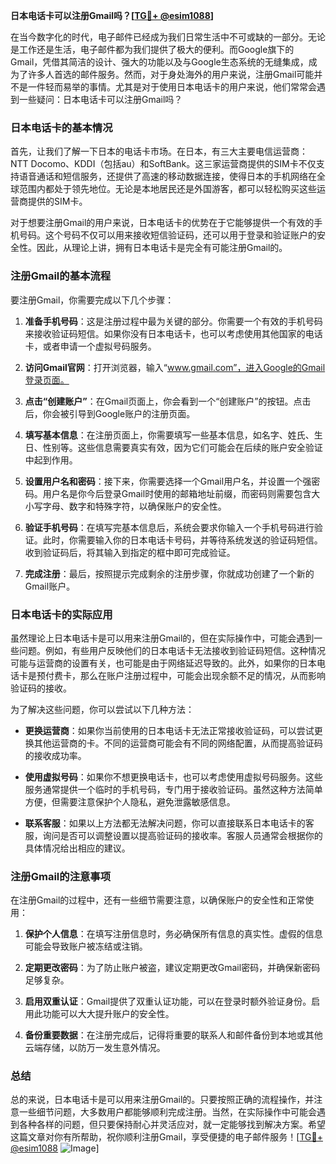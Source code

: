 **日本电话卡可以注册Gmail吗？[[TG💪+ @esim1088](https://t.me/s/esim1088)]**

在当今数字化的时代，电子邮件已经成为我们日常生活中不可或缺的一部分。无论是工作还是生活，电子邮件都为我们提供了极大的便利。而Google旗下的Gmail，凭借其简洁的设计、强大的功能以及与Google生态系统的无缝集成，成为了许多人首选的邮件服务。然而，对于身处海外的用户来说，注册Gmail可能并不是一件轻而易举的事情。尤其是对于使用日本电话卡的用户来说，他们常常会遇到一些疑问：日本电话卡可以注册Gmail吗？

### 日本电话卡的基本情况

首先，让我们了解一下日本的电话卡市场。在日本，有三大主要电信运营商：NTT Docomo、KDDI（包括au）和SoftBank。这三家运营商提供的SIM卡不仅支持语音通话和短信服务，还提供了高速的移动数据连接，使得日本的手机网络在全球范围内都处于领先地位。无论是本地居民还是外国游客，都可以轻松购买这些运营商提供的SIM卡。

对于想要注册Gmail的用户来说，日本电话卡的优势在于它能够提供一个有效的手机号码。这个号码不仅可以用来接收短信验证码，还可以用于登录和验证账户的安全性。因此，从理论上讲，拥有日本电话卡是完全有可能注册Gmail的。

### 注册Gmail的基本流程

要注册Gmail，你需要完成以下几个步骤：

1. **准备手机号码**：这是注册过程中最为关键的部分。你需要一个有效的手机号码来接收验证码短信。如果你没有日本电话卡，也可以考虑使用其他国家的电话卡，或者申请一个虚拟号码服务。

2. **访问Gmail官网**：打开浏览器，输入“www.gmail.com”，进入Google的Gmail登录页面。

3. **点击“创建账户”**：在Gmail页面上，你会看到一个“创建账户”的按钮。点击后，你会被引导到Google账户的注册页面。

4. **填写基本信息**：在注册页面上，你需要填写一些基本信息，如名字、姓氏、生日、性别等。这些信息需要真实有效，因为它们可能会在后续的账户安全验证中起到作用。

5. **设置用户名和密码**：接下来，你需要选择一个Gmail用户名，并设置一个强密码。用户名是你今后登录Gmail时使用的邮箱地址前缀，而密码则需要包含大小写字母、数字和特殊字符，以确保账户的安全性。

6. **验证手机号码**：在填写完基本信息后，系统会要求你输入一个手机号码进行验证。此时，你需要输入你的日本电话卡号码，并等待系统发送的验证码短信。收到验证码后，将其输入到指定的框中即可完成验证。

7. **完成注册**：最后，按照提示完成剩余的注册步骤，你就成功创建了一个新的Gmail账户。

### 日本电话卡的实际应用

虽然理论上日本电话卡是可以用来注册Gmail的，但在实际操作中，可能会遇到一些问题。例如，有些用户反映他们的日本电话卡无法接收到验证码短信。这种情况可能与运营商的设置有关，也可能是由于网络延迟导致的。此外，如果你的日本电话卡是预付费卡，那么在账户注册过程中，可能会出现余额不足的情况，从而影响验证码的接收。

为了解决这些问题，你可以尝试以下几种方法：

- **更换运营商**：如果你当前使用的日本电话卡无法正常接收验证码，可以尝试更换其他运营商的卡。不同的运营商可能会有不同的网络配置，从而提高验证码的接收成功率。
  
- **使用虚拟号码**：如果你不想更换电话卡，也可以考虑使用虚拟号码服务。这些服务通常提供一个临时的手机号码，专门用于接收验证码。虽然这种方法简单方便，但需要注意保护个人隐私，避免泄露敏感信息。

- **联系客服**：如果以上方法都无法解决问题，你可以直接联系日本电话卡的客服，询问是否可以调整设置以提高验证码的接收率。客服人员通常会根据你的具体情况给出相应的建议。

### 注册Gmail的注意事项

在注册Gmail的过程中，还有一些细节需要注意，以确保账户的安全性和正常使用：

1. **保护个人信息**：在填写注册信息时，务必确保所有信息的真实性。虚假的信息可能会导致账户被冻结或注销。

2. **定期更改密码**：为了防止账户被盗，建议定期更改Gmail密码，并确保新密码足够复杂。

3. **启用双重认证**：Gmail提供了双重认证功能，可以在登录时额外验证身份。启用此功能可以大大提升账户的安全性。

4. **备份重要数据**：在注册完成后，记得将重要的联系人和邮件备份到本地或其他云端存储，以防万一发生意外情况。

### 总结

总的来说，日本电话卡是可以用来注册Gmail的。只要按照正确的流程操作，并注意一些细节问题，大多数用户都能够顺利完成注册。当然，在实际操作中可能会遇到各种各样的问题，但只要保持耐心并灵活应对，就一定能够找到解决方案。希望这篇文章对你有所帮助，祝你顺利注册Gmail，享受便捷的电子邮件服务！[[TG💪+ @esim1088](https://t.me/s/esim1088) ![Image](https://i.postimg.cc/4NQfJmqS/Snipaste-2025-05-13-00-14-12.png)]